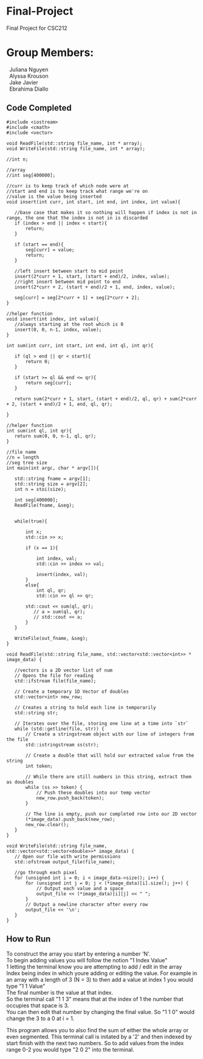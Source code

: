 # Final-Project
Final Project for CSC212
# Group Members:  <br />
 &nbsp; Juliana Nguyen <br />
 &nbsp; Alyssa Krouson <br />
 &nbsp; Jake Javier <br />
 &nbsp; Ebrahima Diallo <br />
  
 
## Code Completed
 ```
#include <iostream>
#include <cmath>
#include <vector>

void ReadFile(std::string file_name, int * array);
void WriteFile(std::string file_name, int * array);

//int n;

//array
//int seg[400000];

//curr is to keep track of which node were at
//start and end is to keep track what range we're on
//value is the value being inserted
void insert(int curr, int start, int end, int index, int value){

    //base case that makes it so nothing will happen if index is not in range, the one that the index is not in is discarded
    if (index > end || index < start){
        return;
    }

    if (start == end){
        seg[curr] = value;
        return;
    }

    //left insert between start to mid point
    insert(2*curr + 1, start, (start + end)/2, index, value);
    //right insert between mid point to end
    insert(2*curr + 2, (start + end)/2 + 1, end, index, value);

    seg[curr] = seg[2*curr + 1] + seg[2*curr + 2];
}

//helper function
void insert(int index, int value){
    //always starting at the root which is 0
    insert(0, 0, n-1, index, value);
}

int sum(int curr, int start, int end, int ql, int qr){

    if (ql > end || qr < start){
        return 0;
    }

    if (start >= ql && end <= qr){
        return seg[curr];
    }

    return sum(2*curr + 1, start, (start + end)/2, ql, qr) + sum(2*curr + 2, (start + end)/2 + 1, end, ql, qr);

}

//helper function
int sum(int ql, int qr){
    return sum(0, 0, n-1, ql, qr);
}

//file name
//n = length
//seg tree size
int main(int argc, char * argv[]){

    std::string fname = argv[1];
    std::string size = argv[2];
    int n = stoi(size);

    int seg[400000];
    ReadFile(fname, &seg);


    while(true){

        int x;
        std::cin >> x;

        if (x == 1){

            int index, val;
            std::cin >> index >> val;

            insert(index, val);
        }
        else{
            int ql, qr;
            std::cin >> ql >> qr;

        std::cout << sum(ql, qr);
           // a = sum(ql, qr);
           // std::cout << a;
        }
    }

    WriteFile(out_fname, &seg);
}

void ReadFile(std::string file_name, std::vector<std::vector<int>> * image_data) {

	//vectors is a 2D vector list of num
	// Opens the file for reading
	std::ifstream file(file_name);

	// Create a temporary 1D Vector of doubles
	std::vector<int> new_row;

	// Creates a string to hold each line in temporarily
	std::string str;

	// Iterates over the file, storing one line at a time into `str`
	while (std::getline(file, str)) {
		// Create a stringstream object with our line of integers from the file
		std::istringstream ss(str);

		// Create a double that will hold our extracted value from the string
		int token;

		// While there are still numbers in this string, extract them as doubles
		while (ss >> token) {
			// Push these doubles into our temp vector
			new_row.push_back(token);
		}

		// The line is empty, push our completed row into our 2D vector
		(*image_data).push_back(new_row);
		new_row.clear();
	}
}

void WriteFile(std::string file_name, std::vector<std::vector<double>>* image_data) {
	// Open our file with write permissions
	std::ofstream output_file(file_name);

	//go through each pixel
	for (unsigned int i = 0; i < image_data->size(); i++) {
		for (unsigned int j = 0; j < (*image_data)[i].size(); j++) {
			// Output each value and a space
			output_file << (*image_data)[i][j] << " ";
		}
		// Output a newline character after every row
		output_file << '\n';
	}
}
 
 ```

## How to Run 
To construct the array you start by entering a number 'N'. <br />
To begin adding values you will follow the notion "1 Index Value" <br />
1 letting the terminal know you are attempting to add / edit in the array <br />
Index being index in which youre adding or editing the value. For example in an array with a length of 3 (N = 3) to then add a value at index 1 you would type "1 1 Value"<br />
The final number is the value at that index.<br />
So the terminal call "1 1 3" means that at the index of 1 the number that occupies that space is 3.<br />
You can then edit that number by changing the final value. So "1 1 0" would change the 3 to a 0 at i = 1.

This program allows you to also find the sum of either the whole array or even segmented.
This terminal call is initated by a '2' and then indexed by start finish with the next two numbers. So to add values from the index range 0-2 you would type "2 0 2" into the terminal.<br />

